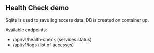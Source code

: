 ## Health Check demo

Sqlite is used to save log access data. DB is created on container up. 

Available endpoints:
- /api/v1/health-check (services status)
- /api/v1/logs (list of accesses)
